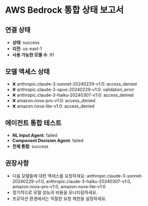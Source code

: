 
# AWS Bedrock 통합 상태 보고서

## 연결 상태
- **상태**: success
- **리전**: us-east-1
- **사용 가능한 모델 수**: 91

## 모델 액세스 상태
- ❌ anthropic.claude-3-sonnet-20240229-v1:0: access_denied
- ❌ anthropic.claude-3-opus-20240229-v1:0: validation_error
- ❌ anthropic.claude-3-haiku-20240307-v1:0: access_denied
- ❌ amazon.nova-pro-v1:0: access_denied
- ❌ amazon.nova-lite-v1:0: access_denied

## 에이전트 통합 테스트
- **NL Input Agent**: failed
- **Component Decision Agent**: failed
- **전체 통합**: success

## 권장사항
- 다음 모델들에 대한 액세스를 요청하세요: anthropic.claude-3-sonnet-20240229-v1:0, anthropic.claude-3-haiku-20240307-v1:0, amazon.nova-pro-v1:0, amazon.nova-lite-v1:0
- 정기적으로 모델 성능과 비용을 모니터링하세요.
- 프로덕션 환경에서는 적절한 요청 제한을 설정하세요.
